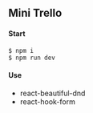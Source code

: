 ## Mini Trello

#### Start

```
$ npm i
$ npm run dev
```

#### Use

- react-beautiful-dnd
- react-hook-form
